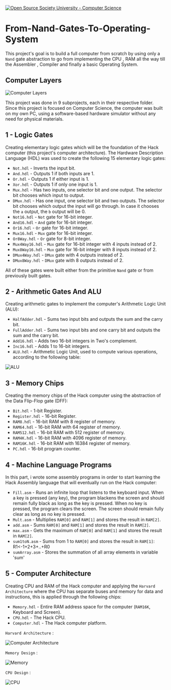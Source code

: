 [![Open Source Society University - Computer Science](https://img.shields.io/badge/OSSU-computer--science-blue.svg)](https://github.com/ossu/computer-science)

# From-Nand-Gates-To-Operating-System

This project's goal is to build a full computer from scratch by using only a `Nand` gate abstraction to go from implementing the CPU , RAM all the way till the Assembler , Compiler and finally a basic Operating System.

## Computer Layers
![Computer Layers](https://github.com/SamaMostafa03/From-Nand-Gates-To-Operating-System/blob/main/Images/Computer%20Layers.jpg?raw=true)

This project was done in 9 subprojects, each in their respective folder. Since this project is focused on Computer Science, the computer was built on my own PC, using a software-based hardware simulator without any need for physical materials.

## 1 - Logic Gates

Creating elementary logic gates which will be the foundation of the Hack computer (this project's computer architecture). The Hardware Description Language (HDL) was used to create the following 15 elementary logic gates:

- `Not.hdl` - Inverts the input bit.
- `And.hdl` - Outputs 1 if both inputs are 1.
- `Or.hdl` - Outputs 1 if either input is 1.
- `Xor.hdl` - Outputs 1 if only one input is 1.
- `Mux.hdl` - Has two inputs, one selector bit and one output. The selector bit chooses which input to output.
- `DMux.hdl` - Has one input, one selector bit and two outputs. The selector bit chooses which output the input will go through. In case it chooses the `a` output, the `b` output will be 0.
- `Not16.hdl` - `Not` gate for 16-bit integer.
- `And16.hdl` - `And` gate for 16-bit integer.
- `Or16.hdl` - `Or` gate for 16-bit integer.
- `Mux16.hdl` - `Mux` gate for 16-bit integer.
- `Or8Way.hdl` - `Or` gate for 8-bit integer.
- `Mux4Way16.hdl` - `Mux` gate for 16-bit integer with 4 inputs instead of 2.
- `Mux8Way16.hdl` - `Mux` gate for 16-bit integer with 8 inputs instead of 2.
- `DMux4Way.hdl` - `DMux` gate with 4 outputs instead of 2.
- `DMux8Way.hdl` - `DMux` gate with 8 outputs instead of 2.

All of these gates were built either from the primitive `Nand` gate or from previously built gates.

## 2 - Arithmetic Gates And ALU

Creating arithmetic gates to implement the computer's Arithmetic Logic Unit (ALU):

- `HalfAdder.hdl` - Sums two input bits and outputs the sum and the carry bit.
- `FullAdder.hdl` - Sums two input bits and one carry bit and outputs the sum and the carry bit.
- `Add16.hdl` - Adds two 16-bit integers in Two's complement.
- `Inc16.hdl` - Adds 1 to 16-bit integers.
- `ALU.hdl` - Arithmetic Logic Unit, used to compute various operations, according to the following table:

![ALU](https://github.com/SamaMostafa03/From-Nand-Gates-To-Operating-System/blob/main/Images/ALU.png?raw=true)

## 3 - Memory Chips

Creating the memory chips of the Hack computer using the abstraction of the Data Flip-Flop gate (DFF):

- `Bit.hdl` - 1-bit Register.
- `Register.hdl` - 16-bit Register.
- `RAM8.hdl` - 16-bit RAM with 8 register of memory.
- `RAM64.hdl` - 16-bit RAM with 64 register of memory.
- `RAM512.hdl` - 16-bit RAM with 512 register of memory.
- `RAM4K.hdl` - 16-bit RAM with 4096 register of memory.
- `RAM16K.hdl` - 16-bit RAM with 16384 register of memory.
- `PC.hdl` - 16-bit program counter.

## 4 - Machine Language Programs

In this part, i wrote some assembly programs in order to start learning the Hack Assembly language that will eventually run on the Hack computer:

- `Fill.asm` - Runs an infinite loop that listens to the keyboard input. When a key is pressed (any key), the program blackens the screen and should remain fully black as long as the key is pressed. When no key is pressed, the program clears the screen. The screen should remain fully clear as long as no key is pressed.
- `Mult.asm` - Multiplies `RAM[0]` and `RAM[1]` and stores the result in `RAM[2]`.
- `add.asm` - Sums `RAM[0]` and `RAM[1]` and stores the result in `RAM[2]`.
- `max.asm` - Gets the maximum of `RAM[0]` and `RAM[1]` and stores the result in `RAM[2]`.
- `sum1toN.asm` - Sums from 1 to `RAM[0]` and stores the result in `RAM[1]`: R1<-1+2+3+..+R0
- `sumArray.asm` - Stores the summation of all array elements in variable 'sum'

## 5 - Computer Architecture

Creating CPU and RAM of the Hack computer and applying the `Harvard Architecture` where the CPU has separate buses and memory for data and instructions, this is applied through the following chips:

- `Memory.hdl` - Entire RAM address space for the computer (`RAM16K`, Keyboard and Screen).
- `CPU.hdl` - The Hack CPU.
- `Computer.hdl` - The Hack computer platform.

`Harvard Architecture` :

![Computer Architecture](https://github.com/SamaMostafa03/From-Nand-Gates-To-Operating-System/blob/main/Images/Computer%20Arch.png?raw=true)

`Memory Design` :

![Memory](https://github.com/SamaMostafa03/From-Nand-Gates-To-Operating-System/blob/main/Images/Memory.png?raw=true)

`CPU Design` :

![CPU](https://github.com/SamaMostafa03/From-Nand-Gates-To-Operating-System/blob/main/Images/CPU.png?raw=true)